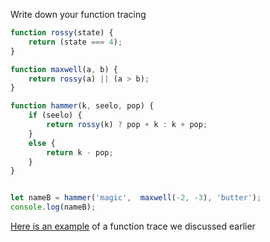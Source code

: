 Write down your function tracing

```js
function rossy(state) {
    return (state === 4);
}

function maxwell(a, b) {
    return rossy(a) || (a > b);
}

function hammer(k, seelo, pop) {
    if (seelo) {
        return rossy(k) ? pop + k : k + pop;
    }
    else {
        return k - pop;
    }
}


let nameB = hammer('magic',  maxwell(-2, -3), 'butter');
console.log(nameB);
```
[Here is an example](https://gist.github.com/McLarenCollege/9e6732bf9483b05fcbab36ab309e6238) of a function trace we discussed earlier

